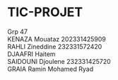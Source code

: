 # TIC-PROJET
Grp 47 <br>
KENAZA Mouataz 202331425909 <br>
RAHLI Zineddine 232331572420 <br>
DJAAFRI	Haitem <br>
SAIDOUNI	Djoulene 232331425720 <br>
GRAIA Ramin Mohamed Ryad
